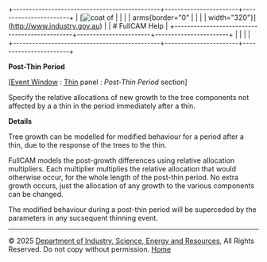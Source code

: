 +----------------------------------------------+-----------------------+-----------------------+
| [![coat of                                   |                       | [](index.htm)         |
| arms](imgs/DISER-inline_Mono.png){border="0" |                       |                       |
| width="320"}](http://www.industry.gov.au)    |                       | # FullCAM Help        |
+----------------------------------------------+-----------------------+-----------------------+
|                                              |                       |                       |
+----------------------------------------------+-----------------------+-----------------------+

**Post-Thin Period**

\[[Event Window](137_Event%20Window.htm) : [Thin](140_Thin.htm) panel :
*Post-Thin Period* section\]

Specify the relative allocations of new growth to the tree components
not affected by a a thin in the period immediately after a thin.

**Details**

Tree growth can be modelled for modified behaviour for a period after a
thin, due to the response of the trees to the thin.

FullCAM models the post-growth differences using relative allocation
multipliers. Each multiplier multiplies the relative allocation that
would otherwise occur, for the whole length of the post-thin period. No
extra growth occurs, just the allocation of any growth to the various
components can be changed.

The modified behaviour during a post-thin period will be superceded by
the parameters in any sucsequent thinning event.

------------------------------------------------------------------------

© 2025 [Department of Industry, Science, Energy and
Resources](http://www.industry.gov.au "Department of Industry, Science, Energy and Resources"),
All Rights Reserved. Do not copy without permission.
[Home](index.htm "help index")
